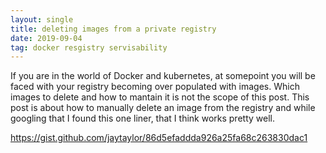 ```yaml
---
layout: single
title: deleting images from a private registry
date: 2019-09-04
tag: docker resgistry servisability 
---
```

If you are in the world of Docker and kubernetes, at somepoint you will be faced with your registry becoming over populated with images. Which images to delete and how to mantain it is not the scope of this post. This post is about how to manually delete an image from the registry and while googling that I found this one liner, that I think works pretty well.

https://gist.github.com/jaytaylor/86d5efaddda926a25fa68c263830dac1